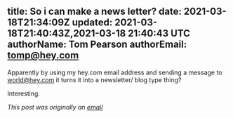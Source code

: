 title: So i can make a news letter?
date: 2021-03-18T21:34:09Z
updated: 2021-03-18T21:40:43Z,2021-03-18 21:40:43 UTC
authorName: Tom Pearson
authorEmail: tomp@hey.com
---
Apparently by using my hey.com email address and sending a message to [world@hey.com](mailto:world@hey.com) it turns it into a newsletter/ blog type thing?  
  
Interesting.

_This post was originally an [email](https://https://world.hey.com/tomp)_